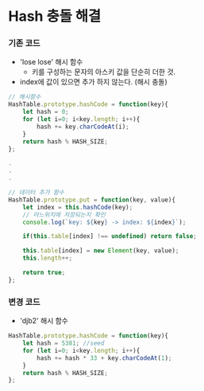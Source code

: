 # Hash 충돌 해결
### 기존 코드
- 'lose lose' 해시 함수
    - 키를 구성하는 문자의 아스키 값을 단순히 더한 것.
- index에 값이 있으면 추가 하지 않는다. (해시 충돌)

```javascript
// 해시함수
HashTable.prototype.hashCode = function(key){
    let hash = 0;
    for (let i=0; i<key.length; i++){
        hash += key.charCodeAt(i);
    }
    return hash % HASH_SIZE;
};

. 
.
.

// 데이터 추가 함수
HashTable.prototype.put = function(key, value){
    let index = this.hashCode(key);
    // 어느위치에 저장되는지 확인
    console.log(`key: ${key} -> index: ${index}`);

    if(this.table[index] !== undefined) return false;

    this.table[index] = new Element(key, value);
    this.length++;

    return true;
};
```

### 변경 코드
- 'djb2' 해시 함수

```javascript
HashTable.prototype.hashCode = function(key){
    let hash = 5381; //seed
    for (let i=0; i<key.length; i++){
        hash += hash * 33 + key.charCodeAt(1);
    }
    return hash % HASH_SIZE;
};

```
